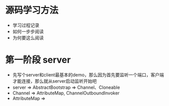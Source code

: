 
# 源码学习方法

* 学习过程记录
* 如何一步步阅读
* 为何要这么阅读

# 第一阶段 server

* 先写个server和client最基本的demo，那么因为首先要监听一个端口，客户端才能连接，那么就从server启动监听开始吧
* server  => AbstractBootstrap =>  Channel、Cloneable
* Channel => AttributeMap, ChannelOutboundInvoker
* AttributeMap => 



